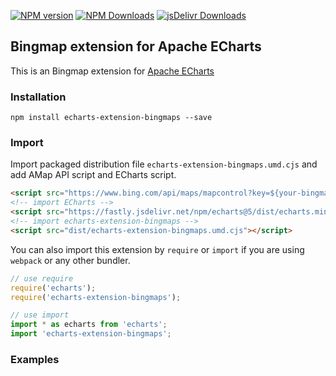 [![NPM version](https://img.shields.io/npm/v/echarts-extension-bingmaps.svg?style=flat)](https://www.npmjs.org/package/echarts-extension-bingmaps) [![NPM Downloads](https://img.shields.io/npm/dm/echarts-extension-bingmaps.svg)](https://npmcharts.com/compare/echarts-extension-bingmaps?minimal=true) [![jsDelivr Downloads](https://data.jsdelivr.com/v1/package/npm/echarts-extension-bingmaps/badge?style=rounded)](https://www.jsdelivr.com/package/npm/echarts-extension-bingmaps)

## Bingmap extension for Apache ECharts

This is an Bingmap extension for [Apache ECharts](https://echarts.apache.org/en/index.html)

### Installation

```shell
npm install echarts-extension-bingmaps --save
```

### Import

Import packaged distribution file `echarts-extension-bingmaps.umd.cjs` and add AMap API script and ECharts script.

```html
<script src="https://www.bing.com/api/maps/mapcontrol?key=${your-bingmapkey}&setlang=zh-cn"></script>
<!-- import ECharts -->
<script src="https://fastly.jsdelivr.net/npm/echarts@5/dist/echarts.min.js"></script>
<!-- import echarts-extension-bingmaps -->
<script src="dist/echarts-extension-bingmaps.umd.cjs"></script>
```

You can also import this extension by `require` or `import` if you are using `webpack` or any other bundler.

```js
// use require
require('echarts');
require('echarts-extension-bingmaps');

// use import
import * as echarts from 'echarts';
import 'echarts-extension-bingmaps';
```

### Examples

